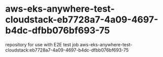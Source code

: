 # aws-eks-anywhere-test-cloudstack-eb7728a7-4a09-4697-b4dc-dfbb076bf693-75
repository for use with E2E test job aws-eks-anywhere-test-cloudstack:eb7728a7-4a09-4697-b4dc-dfbb076bf693-75

